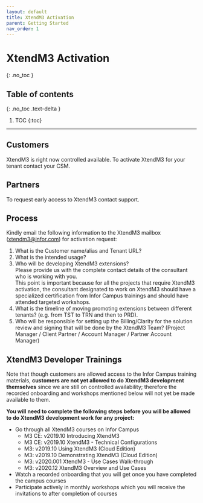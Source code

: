 ```yaml
---
layout: default
title: XtendM3 Activation
parent: Getting Started
nav_order: 1
---
```


# XtendM3 Activation
{: .no_toc }

## Table of contents
{: .no_toc .text-delta }

1. TOC
{:toc}

---

## Customers
XtendM3 is right now controlled available. To activate XtendM3 for your tenant contact your CSM.  


## Partners
To request early access to XtendM3 contact support.

## Process
Kindly email the following information to the XtendM3 mailbox ([xtendm3@infor.com](mailto://xtendm3@infor.com)) for activation request:     
1. What is the Customer name/alias and Tenant URL?
2. What is the intended usage?  
3. Who will be developing XtendM3 extensions?  
Please provide us with the complete contact details of the consultant who is working with you.  
This point is important because for all the projects that require XtendM3 activation, the consultant designated to work on XtendM3 should have a specialized certification from Infor Campus trainings and should have attended targeted workshops. 
4. What is the timeline of moving promoting extensions between different tenants? (e.g. from TST to TRN and then to PRD).  
5. Who will be responsible for setting up the Billing/Clarity for the solution review and signing that will be done by the XtendM3 Team? (Project Manager / Client Partner / Account Manager / Partner Account Manager)  

## XtendM3 Developer Trainings
Note that though customers are allowed access to the Infor Campus training materials, **customers are not yet allowed to do XtendM3 development themselves** since we are still on controlled availability; therefore the recorded onboarding and workshops mentioned below will not yet be made available to them.

**You will need to complete the following steps before you will be allowed to do XtendM3 development work for any project:**   

- Go through all XtendM3 courses on Infor Campus
  - M3 CE: v2019.10 Introducing XtendM3
  - M3 CE: v2019.10 XtendM3 - Technical Configurations
  - M3: v2019.10 Using XtendM3 (Cloud Edition)
  - M3: v2019.10 Demonstrating XtendM3 (Cloud Edition)
  - M3: v2020.001 XtendM3 - Use Cases Walk-through
  - M3: v2020.12 XtendM3 Overview and Use Cases
- Watch a recorded onboarding that you will get once you have completed the campus courses
- Participate actively in monthly workshops which you will receive the invitations to after completion of courses